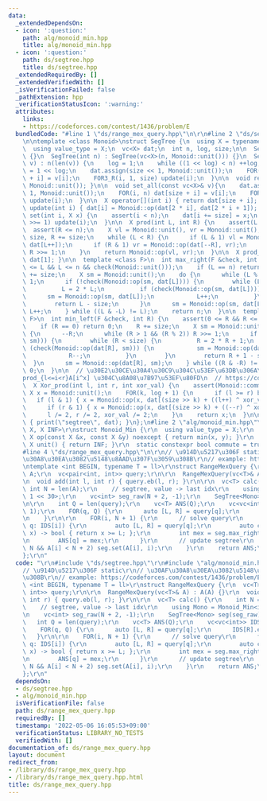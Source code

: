 ```yaml
---
data:
  _extendedDependsOn:
  - icon: ':question:'
    path: alg/monoid_min.hpp
    title: alg/monoid_min.hpp
  - icon: ':question:'
    path: ds/segtree.hpp
    title: ds/segtree.hpp
  _extendedRequiredBy: []
  _extendedVerifiedWith: []
  _isVerificationFailed: false
  _pathExtension: hpp
  _verificationStatusIcon: ':warning:'
  attributes:
    links:
    - https://codeforces.com/contest/1436/problem/E
  bundledCode: "#line 1 \"ds/range_mex_query.hpp\"\n\r\n#line 2 \"ds/segtree.hpp\"\
    \n\ntemplate <class Monoid>\nstruct SegTree {\n  using X = typename Monoid::value_type;\n\
    \  using value_type = X;\n  vc<X> dat;\n  int n, log, size;\n\n  SegTree() : SegTree(0)\
    \ {}\n  SegTree(int n) : SegTree(vc<X>(n, Monoid::unit())) {}\n  SegTree(vc<X>\
    \ v) : n(len(v)) {\n    log = 1;\n    while ((1 << log) < n) ++log;\n    size\
    \ = 1 << log;\n    dat.assign(size << 1, Monoid::unit());\n    FOR(i, n) dat[size\
    \ + i] = v[i];\n    FOR3_R(i, 1, size) update(i);\n  }\n\n  void reset() { fill(all(dat),\
    \ Monoid::unit()); }\n\n  void set_all(const vc<X>& v){\n    dat.assign(size <<\
    \ 1, Monoid::unit());\n    FOR(i, n) dat[size + i] = v[i];\n    FOR3_R(i, 1, size)\
    \ update(i);\n  }\n\n  X operator[](int i) { return dat[size + i]; }\n\n  void\
    \ update(int i) { dat[i] = Monoid::op(dat[2 * i], dat[2 * i + 1]); }\n\n  void\
    \ set(int i, X x) {\n    assert(i < n);\n    dat[i += size] = x;\n    while (i\
    \ >>= 1) update(i);\n  }\n\n  X prod(int L, int R) {\n    assert(L <= R);\n  \
    \  assert(R <= n);\n    X vl = Monoid::unit(), vr = Monoid::unit();\n    L +=\
    \ size, R += size;\n    while (L < R) {\n      if (L & 1) vl = Monoid::op(vl,\
    \ dat[L++]);\n      if (R & 1) vr = Monoid::op(dat[--R], vr);\n      L >>= 1,\
    \ R >>= 1;\n    }\n    return Monoid::op(vl, vr);\n  }\n\n  X prod_all() { return\
    \ dat[1]; }\n\n  template <class F>\n  int max_right(F &check, int L) {\n    assert(0\
    \ <= L && L <= n && check(Monoid::unit()));\n    if (L == n) return n;\n    L\
    \ += size;\n    X sm = Monoid::unit();\n    do {\n      while (L % 2 == 0) L >>=\
    \ 1;\n      if (!check(Monoid::op(sm, dat[L]))) {\n        while (L < size) {\n\
    \          L = 2 * L;\n          if (check(Monoid::op(sm, dat[L]))) {\n      \
    \      sm = Monoid::op(sm, dat[L]);\n            L++;\n          }\n        }\n\
    \        return L - size;\n      }\n      sm = Monoid::op(sm, dat[L]);\n     \
    \ L++;\n    } while ((L & -L) != L);\n    return n;\n  }\n\n  template <class\
    \ F>\n  int min_left(F &check, int R) {\n    assert(0 <= R && R <= n && check(Monoid::unit()));\n\
    \    if (R == 0) return 0;\n    R += size;\n    X sm = Monoid::unit();\n    do\
    \ {\n      --R;\n      while (R > 1 && (R % 2)) R >>= 1;\n      if (!check(Monoid::op(dat[R],\
    \ sm))) {\n        while (R < size) {\n          R = 2 * R + 1;\n          if\
    \ (check(Monoid::op(dat[R], sm))) {\n            sm = Monoid::op(dat[R], sm);\n\
    \            R--;\n          }\n        }\n        return R + 1 - size;\n    \
    \  }\n      sm = Monoid::op(dat[R], sm);\n    } while ((R & -R) != R);\n    return\
    \ 0;\n  }\n\n  // \u30E2\u30CE\u30A4\u30C9\u304C\u53EF\u63DB\u306A\u3089\u3001\
    prod_{l<=i<r}A[i^x] \u304C\u8A08\u7B97\u53EF\u80FD\n  // https://codeforces.com/contest/1401/problem/F\n\
    \  X Xor_prod(int l, int r, int xor_val) {\n    assert(Monoid::commute);\n   \
    \ X x = Monoid::unit();\n    FOR(k, log + 1) {\n      if (l >= r) break;\n   \
    \   if (l & 1) { x = Monoid::op(x, dat[(size >> k) + ((l++) ^ xor_val)]); }\n\
    \      if (r & 1) { x = Monoid::op(x, dat[(size >> k) + ((--r) ^ xor_val)]); }\n\
    \      l /= 2, r /= 2, xor_val /= 2;\n    }\n    return x;\n  }\n\n  void debug()\
    \ { print(\"segtree\", dat); }\n};\n#line 2 \"alg/monoid_min.hpp\"\ntemplate <class\
    \ X, X INF>\r\nstruct Monoid_Min {\r\n  using value_type = X;\r\n  static constexpr\
    \ X op(const X &x, const X &y) noexcept { return min(x, y); }\r\n  static constexpr\
    \ X unit() { return INF; }\r\n  static constexpr bool commute = true;\r\n};\r\n\
    #line 4 \"ds/range_mex_query.hpp\"\n\r\n// \u914D\u5217\u306F static\r\n// \u30AF\
    \u30A8\u30EA\u3082\u5148\u8AAD\u307F\u3059\u308B\r\n// example: https://codeforces.com/contest/1436/problem/E\r\
    \ntemplate <int BEGIN, typename T = ll>\r\nstruct RangeMexQuery {\r\n  vc<T>&\
    \ A;\r\n  vc<pair<int, int>> query;\r\n\r\n  RangeMexQuery(vc<T>& A) : A(A) {}\r\
    \n  void add(int l, int r) { query.eb(l, r); }\r\n\r\n  vc<T> calc() {\r\n   \
    \ int N = len(A);\r\n    // segtree, value -> last idx\r\n    using Mono = Monoid_Min<int,\
    \ 1 << 30>;\r\n    vc<int> seg_raw(N + 2, -1);\r\n    SegTree<Mono> seg(seg_raw);\r\
    \n\r\n    int Q = len(query);\r\n    vc<T> ANS(Q);\r\n    vc<vc<int>> IDS(N +\
    \ 1);\r\n    FOR(q, Q) {\r\n      auto [L, R] = query[q];\r\n      IDS[R].eb(q);\r\
    \n    }\r\n\r\n    FOR(i, N + 1) {\r\n      // solve query\r\n      for (auto&&\
    \ q: IDS[i]) {\r\n        auto [L, R] = query[q];\r\n        auto check = [&](int\
    \ x) -> bool { return x >= L; };\r\n        int mex = seg.max_right(check, BEGIN);\r\
    \n        ANS[q] = mex;\r\n      }\r\n      // update segtree\r\n      if (i <\
    \ N && A[i] < N + 2) seg.set(A[i], i);\r\n    }\r\n    return ANS;\r\n  }\r\n\
    };\r\n"
  code: "\r\n#include \"ds/segtree.hpp\"\r\n#include \"alg/monoid_min.hpp\"\r\n\r\n\
    // \u914D\u5217\u306F static\r\n// \u30AF\u30A8\u30EA\u3082\u5148\u8AAD\u307F\u3059\
    \u308B\r\n// example: https://codeforces.com/contest/1436/problem/E\r\ntemplate\
    \ <int BEGIN, typename T = ll>\r\nstruct RangeMexQuery {\r\n  vc<T>& A;\r\n  vc<pair<int,\
    \ int>> query;\r\n\r\n  RangeMexQuery(vc<T>& A) : A(A) {}\r\n  void add(int l,\
    \ int r) { query.eb(l, r); }\r\n\r\n  vc<T> calc() {\r\n    int N = len(A);\r\n\
    \    // segtree, value -> last idx\r\n    using Mono = Monoid_Min<int, 1 << 30>;\r\
    \n    vc<int> seg_raw(N + 2, -1);\r\n    SegTree<Mono> seg(seg_raw);\r\n\r\n \
    \   int Q = len(query);\r\n    vc<T> ANS(Q);\r\n    vc<vc<int>> IDS(N + 1);\r\n\
    \    FOR(q, Q) {\r\n      auto [L, R] = query[q];\r\n      IDS[R].eb(q);\r\n \
    \   }\r\n\r\n    FOR(i, N + 1) {\r\n      // solve query\r\n      for (auto&&\
    \ q: IDS[i]) {\r\n        auto [L, R] = query[q];\r\n        auto check = [&](int\
    \ x) -> bool { return x >= L; };\r\n        int mex = seg.max_right(check, BEGIN);\r\
    \n        ANS[q] = mex;\r\n      }\r\n      // update segtree\r\n      if (i <\
    \ N && A[i] < N + 2) seg.set(A[i], i);\r\n    }\r\n    return ANS;\r\n  }\r\n\
    };\r\n"
  dependsOn:
  - ds/segtree.hpp
  - alg/monoid_min.hpp
  isVerificationFile: false
  path: ds/range_mex_query.hpp
  requiredBy: []
  timestamp: '2022-05-06 16:05:53+09:00'
  verificationStatus: LIBRARY_NO_TESTS
  verifiedWith: []
documentation_of: ds/range_mex_query.hpp
layout: document
redirect_from:
- /library/ds/range_mex_query.hpp
- /library/ds/range_mex_query.hpp.html
title: ds/range_mex_query.hpp
---
```

